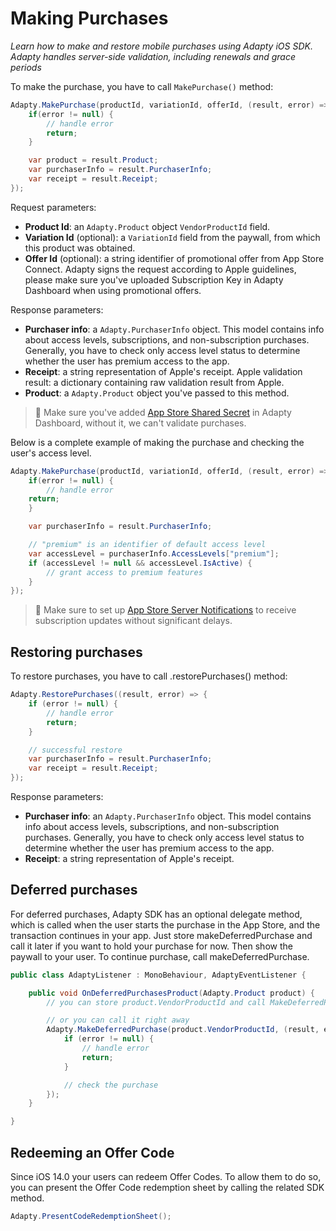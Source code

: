 # Making Purchases

*Learn how to make and restore mobile purchases using Adapty iOS SDK. Adapty handles server-side validation, including renewals and grace periods*

To make the purchase, you have to call `MakePurchase()` method:

```c#
Adapty.MakePurchase(productId, variationId, offerId, (result, error) => {
    if(error != null) {
        // handle error
        return;
    }

    var product = result.Product;
    var purchaserInfo = result.PurchaserInfo;
    var receipt = result.Receipt;
});
```

Request parameters:

- **Product Id**: an `Adapty.Product` object `VendorProductId` field.
- **Variation Id** (optional):  a `VariationId` field from the paywall, from which this product was obtained.
- **Offer Id** (optional): a string identifier of promotional offer from App Store Connect. Adapty signs the request according to Apple guidelines, please make sure you've uploaded Subscription Key in Adapty Dashboard when using promotional offers.


Response parameters:

- **Purchaser info**: a `Adapty.PurchaserInfo` object. This model contains info about access levels, subscriptions, and non-subscription purchases. Generally, you have to check only access level status to determine whether the user has premium access to the app.
- **Receipt**: a string representation of Apple's receipt.
Apple validation result: a dictionary containing raw validation result from Apple.
- **Product**: a `Adapty.Product` object you've passed to this method.

> 🚧 Make sure you've added [App Store Shared Secret](https://docs.adapty.io/docs/app-store-shared-secret) in Adapty Dashboard, without it, we can't validate purchases.

Below is a complete example of making the purchase and checking the user's access level.

```c#
Adapty.MakePurchase(productId, variationId, offerId, (result, error) => {
    if(error != null) {
        // handle error
    return;
    }

    var purchaserInfo = result.PurchaserInfo;

    // "premium" is an identifier of default access level
    var accessLevel = purchaserInfo.AccessLevels["premium"];
    if (accessLevel != null && accessLevel.IsActive) {
        // grant access to premium features
    }
});
```

> 🚧 Make sure to set up [App Store Server Notifications](https://docs.adapty.io/docs/app-store-server-notifications) to receive subscription updates without significant delays.

## Restoring purchases

To restore purchases, you have to call .restorePurchases() method:

```c#
Adapty.RestorePurchases((result, error) => {
    if (error != null) {
        // handle error
        return;
    }

    // successful restore
    var purchaserInfo = result.PurchaserInfo;
    var receipt = result.Receipt;
});
```

Response parameters:

- **Purchaser info**: an `Adapty.PurchaserInfo` object. This model contains info about access levels, subscriptions, and non-subscription purchases. Generally, you have to check only access level status to determine whether the user has premium access to the app.
- **Receipt**: a string representation of Apple's receipt.


## Deferred purchases

For deferred purchases, Adapty SDK has an optional delegate method, which is called when the user starts the purchase in the App Store, and the transaction continues in your app. Just store makeDeferredPurchase and call it later if you want to hold your purchase for now. Then show the paywall to your user. To continue purchase, call makeDeferredPurchase.

```c#
public class AdaptyListener : MonoBehaviour, AdaptyEventListener {

	public void OnDeferredPurchasesProduct(Adapty.Product product) {
		// you can store product.VendorProductId and call MakeDeferredPurchase with it later

		// or you can call it right away
		Adapty.MakeDeferredPurchase(product.VendorProductId, (result, error) => {
			if (error != null) {
				// handle error
				return;
			}

			// check the purchase
		});
	}

}
```

## Redeeming an Offer Code

Since iOS 14.0 your users can redeem Offer Codes. To allow them to do so, you can present the Offer Code redemption sheet by calling the related SDK method.

```c#
Adapty.PresentCodeRedemptionSheet();
```